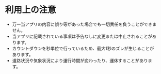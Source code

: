 # 利用上の注意

- 万一当アプリの内容に誤り等があった場合でも一切責任を負うことができません。
- 当アプリに記載されている事項は予告なしに変更または中止されることがあります。
- カウントダウンを秒単位で行っているため、最大1秒のズレが生じることがあります。
- 道路状況や気象状況により運行時間が変わったり、運休することがあります。